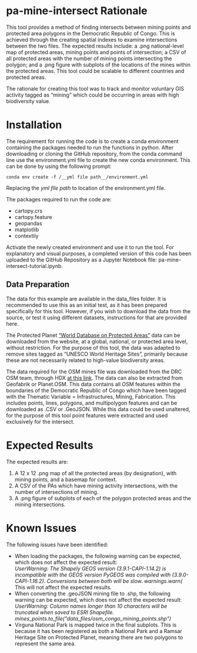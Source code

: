 <h1>pa-mine-intersect Rationale</h1>
<p> This tool provides a method of finding intersects between mining points and protected area polygons in the Democratic Republic of Congo. This is achieved through the creating spatial indexes to examine intersections between the two files. The expected results include: a .png national-level map of protected areas, mining points and points of intersection; a CSV of all protected areas with the number of mining points intersecting the polygon; and a .png figure with subplots of the locations of the mines within the protected areas. This tool could be scalable to different countries and protected areas. </p>
<p> The rationale for creating this tool was to track and monitor voluntary GIS activity tagged as “mining” which could be occurring in areas with high biodiversity value.</p>



<h1>Installation</h1>
The requirement for running the code is to create a conda environment containing the packages needed to run the functions in python. After downloading or cloning the GitHub repository, from the conda command line use the environment.yml file to create the new conda environment. This can be done by using the following prompt: 

`conda env create -f /__yml file path__/environment.yml`

Replacing the _yml file path_ to location of the environment.yml file.  

The packages required to run the code are:
<ul><li>	cartopy.crs
</li><li>	cartopy.feature
</li><li>	geopandas
</li><li>	matplotlib
</li><li>	contextily
</li></ul>
Activate the newly created environment and use it to run the tool. For explanatory and visual purposes, a completed version of this code has been uploaded to the GitHub Repository as a Jupyter Notebook file: pa-mine-intersect-tutorial.ipynb. 

<h2>Data Preparation</h2>
The data for this example are available in the data_files folder. It is recommended to use this as an initial test, as it has been prepared specifically for this tool. However, if you wish to download the data from the source, or test it using different datasets, instructions for that are provided here. 

The Protected Planet <a href="https://www.protectedplanet.net/country/COD"> “World Database on Protected Areas”</a> data can be downloaded from the website, at a global, national, or protected area level, without restriction. For the purpose of this tool, the data was adapted to remove sites tagged as “UNESCO World Heritage Sites”, primarily because these are not necessarily related to high-value biodiversity areas.  

The data required for the OSM mines file was downloaded from the DRC OSM team, through HDX <a href="https://data.humdata.org/dataset/democratic-republic-of-congo-drc-infrastructures-mining-and-fabrication-openstreetmap-export">at this link</a>. The data can also be extracted from Geofabrik or Planet.OSM. This data contains all OSM features within the boundaries of the Democratic Republic of Congo which have been tagged with the Thematic Variable = Infrastructures, Mining, Fabrication. This includes points, lines, polygons, and multipolygon features and can be downloaded as .CSV or .GeoJSON. While this data could be used unaltered, for the purpose of this tool point features were extracted and used exclusively for the intersect. 

<h1> Expected Results </h1>
<p>The expected results are: <ol>
<li>A 12 x 12 .png map of all the protected areas (by designation), with mining points, and a basemap for context.  
</li><li>A CSV of the PAs which have mining activity intersections, with the number of intersections of mining.  
</li><li>A .png figure of subplots of each of the polygon protected areas and the mining intersections. 
</li></ol></p>

<h1>Known Issues</h1>
<p>The following issues have been identified: <ul>
<li>When loading the packages, the following warning can be expected, which does not affect the expected result: 
<br><i>
UserWarning: The Shapely GEOS version (3.9.1-CAPI-1.14.2) is incompatible with the GEOS version PyGEOS was compiled with (3.9.0-CAPI-1.16.2). Conversions between both will be slow.
  warnings.warn(</i><br>This will not affect the expected results. </li>
<li>When converting the .geoJSON mining file to .shp, the following warning can be expected, which does not affect the expected result: 
<br>
<i>UserWarning: Column names longer than 10 characters will be truncated when saved to ESRI Shapefile. mines_points.to_file("data_files/osm_congo_mining_points.shp")
</i></li>
<li>Virguna National Park is mapped twice in the final subplots. This is because it has been registered as both a National Park and a Ramsar Heritage Site on Protected Planet, meaning there are two polygons to represent the same area. </li>

</ul>
</p>